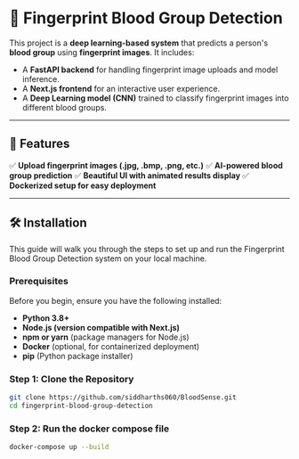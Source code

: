 # 🔬 Fingerprint Blood Group Detection

This project is a **deep learning-based system** that predicts a person's **blood group** using **fingerprint images**. It includes:

- A **FastAPI backend** for handling fingerprint image uploads and model inference.
- A **Next.js frontend** for an interactive user experience.
- A **Deep Learning model (CNN)** trained to classify fingerprint images into different blood groups.

---

## 🚀 Features

✅ **Upload fingerprint images (.jpg, .bmp, .png, etc.)**
✅ **AI-powered blood group prediction**
✅ **Beautiful UI with animated results display**
✅ **Dockerized setup for easy deployment**

---

## 🛠️ Installation

This guide will walk you through the steps to set up and run the Fingerprint Blood Group Detection system on your local machine.

### Prerequisites

Before you begin, ensure you have the following installed:

- **Python 3.8+**
- **Node.js (version compatible with Next.js)**
- **npm or yarn** (package managers for Node.js)
- **Docker** (optional, for containerized deployment)
- **pip** (Python package installer)

### Step 1: Clone the Repository

```bash
git clone https://github.com/siddharths060/BloodSense.git
cd fingerprint-blood-group-detection
```

### Step 2: Run the docker compose file

```bash
docker-compose up --build
```
